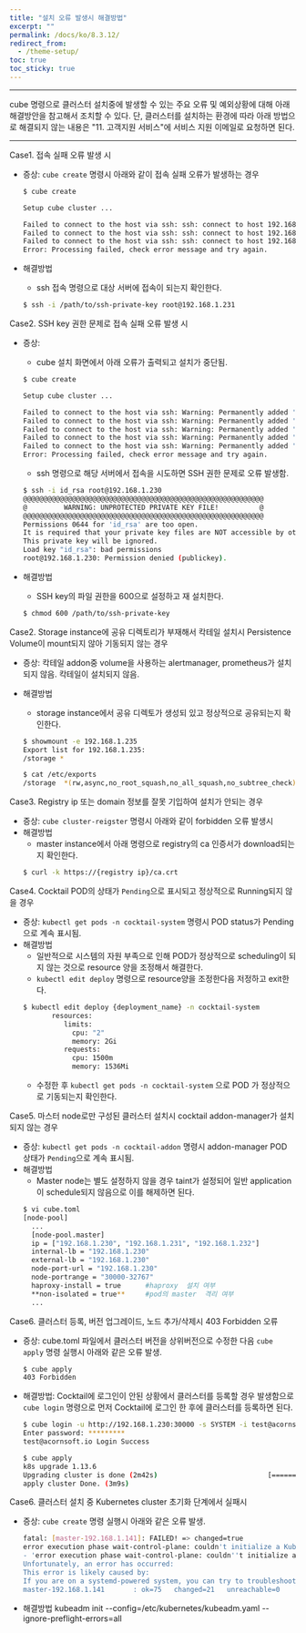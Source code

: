 ```yaml
---
title: "설치 오류 발생시 해결방법"
excerpt: ""
permalink: /docs/ko/8.3.12/
redirect_from:
  - /theme-setup/
toc: true
toc_sticky: true
---
```


---
cube 명령으로 클러스터 설치중에 발생할 수 있는 주요 오류 및 예외상황에 대해 아래 해결방안을 참고해서 조치할 수 있다. 
단, 클러스터를 설치하는 환경에 따라 아래 방법으로 해결되지 않는 내용은 "11. 고객지원 서비스"에 서비스 지원 이메일로 요청하면 된다.

---

Case1. 접속 실패 오류 발생 시 

* 증상: `cube create` 명령시 아래와 같이 접속 실패 오류가 발생하는 경우
    ```bash
    $ cube create
    
    Setup cube cluster ...
    
    Failed to connect to the host via ssh: ssh: connect to host 192.168.1.231 port 22: Operation timed out
    Failed to connect to the host via ssh: ssh: connect to host 192.168.1.230 port 22: Operation timed out
    Failed to connect to the host via ssh: ssh: connect to host 192.168.1.232 port 22: Operation timed out
    Error: Processing failed, check error message and try again.
    ``` 

* 해결방법
    * ssh 접속 명령으로 대상 서버에 접속이 되는지 확인한다.
    ```bash
    $ ssh -i /path/to/ssh-private-key root@192.168.1.231
    ``` 

Case2. SSH key 권한 문제로 접속 실패 오류 발생 시 

* 증상: 
    * cube 설치 화면에서 아래 오류가 출력되고 설치가 중단됨.
    ```bash    
    $ cube create
    
    Setup cube cluster ...
    
    Failed to connect to the host via ssh: Warning: Permanently added '192.168.1.230' (ECDSA) to the list of known hosts.
    Failed to connect to the host via ssh: Warning: Permanently added '192.168.1.231' (ECDSA) to the list of known hosts.
    Failed to connect to the host via ssh: Warning: Permanently added '192.168.1.233' (ECDSA) to the list of known hosts.
    Failed to connect to the host via ssh: Warning: Permanently added '192.168.1.234' (ECDSA) to the list of known hosts.
    Failed to connect to the host via ssh: Warning: Permanently added '192.168.1.232' (ECDSA) to the list of known hosts.
    Error: Processing failed, check error message and try again.
    ```

    * ssh 명령으로 해당 서버에서 접속을 시도하면 SSH 권한 문제로 오류 발생함.
    ```bash    
    $ ssh -i id_rsa root@192.168.1.230
    @@@@@@@@@@@@@@@@@@@@@@@@@@@@@@@@@@@@@@@@@@@@@@@@@@@@@@@@@@@
    @         WARNING: UNPROTECTED PRIVATE KEY FILE!          @
    @@@@@@@@@@@@@@@@@@@@@@@@@@@@@@@@@@@@@@@@@@@@@@@@@@@@@@@@@@@
    Permissions 0644 for 'id_rsa' are too open.
    It is required that your private key files are NOT accessible by others.
    This private key will be ignored.
    Load key "id_rsa": bad permissions
    root@192.168.1.230: Permission denied (publickey).
    ```

* 해결방법
    * SSH key의 파일 권한을 600으로 설정하고 재 설치한다.
    ```bash
    $ chmod 600 /path/to/ssh-private-key
    ``` 


Case2. Storage instance에 공유 디렉토리가 부재해서 칵테일 설치시 Persistence Volume이 mount되지 않아 기동되지 않는 경우 

* 증상: 칵테일 addon중 volume을 사용하는 alertmanager, prometheus가 설치되지 않음. 칵테일이 설치되지 않음.
* 해결방법
    * storage instance에서 공유 디렉토가 생성되 있고 정상적으로 공유되는지 확인한다.
    
    ```bash
    $ showmount -e 192.168.1.235
    Export list for 192.168.1.235:
    /storage *
    
    $ cat /etc/exports
    /storage  *(rw,async,no_root_squash,no_all_squash,no_subtree_check)
    ``` 

Case3. Registry ip 또는 domain 정보를 잘못 기입하여 설치가 안되는 경우

* 증상: `cube cluster-reigster` 명령시 아래와 같이 forbidden 오류 발생시
* 해결방법
    * master instance에서 아래 명령으로 registry의 ca 인증서가 download되는지 확인한다.
    ```bash
    $ curl -k https://{registry ip}/ca.crt
    ``` 

Case4. Cocktail POD의 상태가 `Pending`으로 표시되고 정상적으로 Running되지 않을 경우

* 증상: `kubectl get pods -n cocktail-system` 명령시 POD status가 Pending으로 계속 표시됨.
* 해결방법
    * 일반적으로 시스템의 자원 부족으로 인해 POD가 정상적으로 scheduling이 되지 않는 것으로 resource 양을 조정해서 해결한다.
    * `kubectl edit deploy` 명령으로 resource양을 조정한다음 저정하고 exit한다.
    ```bash
    $ kubectl edit deploy {deployment_name} -n cocktail-system
           resources:
              limits:
                cpu: "2"
                memory: 2Gi
              requests:
                cpu: 1500m
                memory: 1536Mi
    ``` 
    * 수정한 후 `kubectl get pods -n cocktail-system` 으로 POD 가 정상적으로 기동되는지 확인한다.


Case5. 마스터 node로만 구성된 클러스터 설치시 cocktail addon-manager가 설치되지 않는 경우 

* 증상: `kubectl get pods -n cocktail-addon` 명령시 addon-manager POD 상태가 `Pending`으로 계속 표시됨.
* 해결방법
    * Master node는 별도 설정하지 않을 경우 taint가 설정되어 일반 application이 schedule되지 않음으로 이를 해제하면 된다.
    ```bash
    $ vi cube.toml
    [node-pool]
      ...
      [node-pool.master]
      ip = ["192.168.1.230", "192.168.1.231", "192.168.1.232"]
      internal-lb = "192.168.1.230"
      external-lb = "192.168.1.230"
      node-port-url = "192.168.1.230"
      node-portrange = "30000-32767"
      haproxy-install = true      #haproxy  설치 여부
      **non-isolated = true**     #pod의 master  격리 여부      
      ...    
    ``` 

Case6. 클러스터 등록, 버전 업그레이드, 노드 추가/삭제시 403 Forbidden 오류 

* 증상: cube.toml 파일에서 클러스터 버전을 상위버전으로 수정한 다음 `cube apply` 명령 실행시 아래와 같은 오류 발생.
    ```bash
    $ cube apply
    403 Forbidden
    ``` 

* 해결방법: Cocktail에 로그인이 안된 상황에서 클러스터를 등록할 경우 발생함으로 `cube login` 명령으로 먼저 Cocktail에 로그인 한 후에 클러스터를 등록하면 된다.
    ```bash
    $ cube login -u http://192.168.1.230:30000 -s SYSTEM -i test@acornsoft.io
    Enter password: *********
    test@acornsoft.io Login Success
    
    $ cube apply
    k8s upgrade 1.13.6
    Upgrading cluster is done (2m42s)                           [==================================================] 100.00%
    apply cluster Done. (3m9s)    
    ``` 
    
Case6. 클러스터 설치 중 Kubernetes cluster 초기화 단계에서 실패시

* 증상: `cube create` 명령 실행시 아래와 같은 오류 발생.

    ```bash
    fatal: [master-192.168.1.141]: FAILED! => changed=true
    error execution phase wait-control-plane: couldn't initialize a Kubernetes cluster
    - 'error execution phase wait-control-plane: couldn''t initialize a Kubernetes cluster'
    Unfortunately, an error has occurred:
    This error is likely caused by:
    If you are on a systemd-powered system, you can try to troubleshoot the error with the following commands:
    master-192.168.1.141       : ok=75   changed=21   unreachable=0    failed=1
     ``` 
     
* 해결방법
    kubeadm init --config=/etc/kubernetes/kubeadm.yaml --ignore-preflight-errors=all     